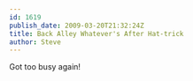 ```yaml
---
id: 1619
publish_date: 2009-03-20T21:32:24Z
title: Back Alley Whatever's After Hat-trick
author: Steve
---
```

Got too busy again!